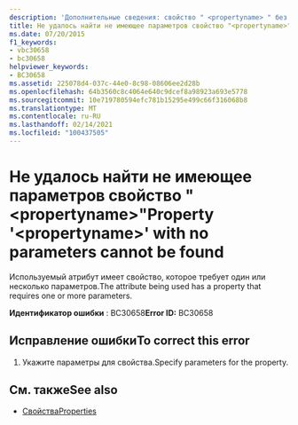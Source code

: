 ```yaml
---
description: 'Дополнительные сведения: свойство " <propertyname> " без параметров не найдено'
title: Не удалось найти не имеющее параметров свойство "<propertyname>"
ms.date: 07/20/2015
f1_keywords:
- vbc30658
- bc30658
helpviewer_keywords:
- BC30658
ms.assetid: 225078d4-037c-44e0-8c98-08606ee2d28b
ms.openlocfilehash: 64b3560c8c4064e640c9dcef8a98923a693e5778
ms.sourcegitcommit: 10e719780594efc781b15295e499c66f316068b8
ms.translationtype: MT
ms.contentlocale: ru-RU
ms.lasthandoff: 02/14/2021
ms.locfileid: "100437505"
---
```

# <a name="property-propertyname-with-no-parameters-cannot-be-found"></a><span data-ttu-id="d7b90-103">Не удалось найти не имеющее параметров свойство "\<propertyname>"</span><span class="sxs-lookup"><span data-stu-id="d7b90-103">Property '\<propertyname>' with no parameters cannot be found</span></span>

<span data-ttu-id="d7b90-104">Используемый атрибут имеет свойство, которое требует один или несколько параметров.</span><span class="sxs-lookup"><span data-stu-id="d7b90-104">The attribute being used has a property that requires one or more parameters.</span></span>  
  
 <span data-ttu-id="d7b90-105">**Идентификатор ошибки** : BC30658</span><span class="sxs-lookup"><span data-stu-id="d7b90-105">**Error ID:** BC30658</span></span>  
  
## <a name="to-correct-this-error"></a><span data-ttu-id="d7b90-106">Исправление ошибки</span><span class="sxs-lookup"><span data-stu-id="d7b90-106">To correct this error</span></span>  
  
1. <span data-ttu-id="d7b90-107">Укажите параметры для свойства.</span><span class="sxs-lookup"><span data-stu-id="d7b90-107">Specify parameters for the property.</span></span>  
  
## <a name="see-also"></a><span data-ttu-id="d7b90-108">См. также</span><span class="sxs-lookup"><span data-stu-id="d7b90-108">See also</span></span>

- [<span data-ttu-id="d7b90-109">Свойства</span><span class="sxs-lookup"><span data-stu-id="d7b90-109">Properties</span></span>](../language-reference/properties.md)
